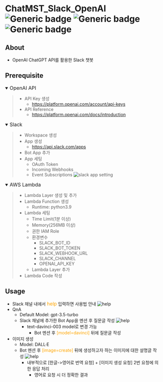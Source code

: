 # ChatMST_Slack_OpenAI ![Generic badge](https://img.shields.io/badge/OpenAI-blue.svg) ![Generic badge](https://img.shields.io/badge/python-AWS_Lambda-darkgreen.svg) ![Generic badge](https://img.shields.io/badge/Slack-purple.svg) 

## About
* OpenAI ChatGPT API를 활용한 Slack 챗봇

## Prerequisite
<details open>
<summary><font size="3em">OpenAI API</font></summary>
<div markdown="1">

> * API Key 생성
>   * https://platform.openai.com/account/api-keys
> * API Reference
>   * https://platform.openai.com/docs/introduction

</div>
</details>

<details open>
<summary><font size="3em">Slack</font></summary>
<div markdown="1">

> * Workspace 생성
> * App 생성
>   * https://api.slack.com/apps
> * Bot App 추가
> * App 세팅
>   * OAuth Token
>   * Incoming Webhooks
>   * Event Subscriptions
  ![slack app setting](https://user-images.githubusercontent.com/40586079/230657106-071a7f31-a3cf-4b2f-b5b6-eb61943b1366.png)

</div>
</details>

<details open>
<summary><font size="3em">AWS Lambda</font></summary>
<div markdown="1">

> * Lambda Layer 생성 및 추가
> * Lambda Function 생성
>   * Runtime: python3.9
> * Lambda 세팅
>   * Time Limit(1분 이상)
>   * Memory(256MB 이상)
>   * 권한 IAM Role
>   * 환경변수
>     * SLACK_BOT_ID
>     * SLACK_BOT_TOKEN
>     * SLACK_WEBHOOK_URL
>     * SLACK_CHANNEL
>     * OPENAI_API_KEY
>   * Lambda Layer 추가
>  * Lambda Code 작성
  
## Usage
* Slack 채널 내에서 <font size='3em' color="orange">help</font> 입력하면 사용법 안내
  ![help](https://user-images.githubusercontent.com/40586079/230657323-16037253-82ad-4e1b-9c57-cfe25431ef95.png)
* QnA
  * Default Model: gpt-3.5-turbo
  * Slack 채널에 추가한 Bot App을 멘션 후 질문글 작성
  ![help](https://user-images.githubusercontent.com/40586079/230657382-adcbff93-d3d1-43c6-b1ca-40f038731b82.png)
    * text-davinci-003 model로 변경 가능
      * Bot 멘션 후 <font color="orange">[model=davinci]</font> 뒤에 질문글 작성
* 이미지 생성
  * Model: DALL·E
  * Bot 멘션 후 <font color="orange">[image=create]</font> 뒤에 생성하고자 하는 이미지에 대한 설명글 작성
  ![help](https://user-images.githubusercontent.com/40586079/230657490-ab5652a5-c1f7-41fe-84dd-2a8c76f04fe8.png)
    * 내부적으로 [한글->영어로 번역 요청] + [이미지 생성 요청] 2번 요청에 의한 응답 처리
      * 영어로 요청 시 더 정확한 결과